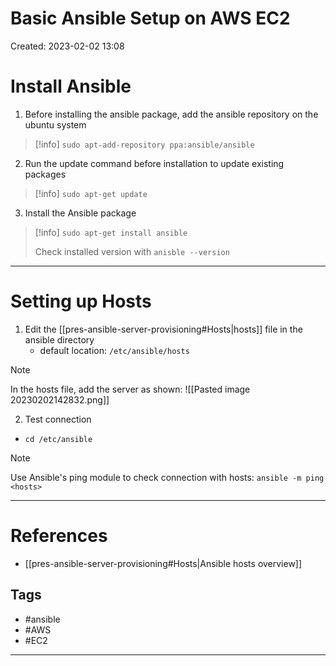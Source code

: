 # Basic Ansible Setup on AWS EC2
Created: 2023-02-02 13:08

# Install Ansible 
1. Before installing the ansible package, add the ansible repository on the ubuntu system
  >[!info]
  >`sudo apt-add-repository ppa:ansible/ansible`

2. Run the update command before installation to update existing packages
>[!info]
>`sudo apt-get update`

3. Install the Ansible package
>[!info]
>`sudo apt-get install ansible`
>
>Check installed version with 
>`anisble --version`

---
# Setting up Hosts
1. Edit the [[pres-ansible-server-provisioning#Hosts|hosts]] file in the ansible directory
	- default location: `/etc/ansible/hosts`
>[!note]
>In the hosts file, add the server as shown:
>![[Pasted image 20230202142832.png]]

2. Test connection 
- `cd /etc/ansible`
>[!note]
>Use Ansible's ping module to check connection with hosts:
>`ansible -m ping <hosts>`

---

# References
- [[pres-ansible-server-provisioning#Hosts|Ansible hosts overview]]

## Tags
- #ansible 
- #AWS
- #EC2
---